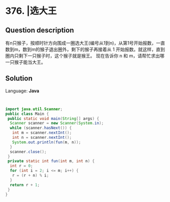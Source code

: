 # 376. |选大王

## Question description


有n只猴子，按顺时针方向围成一圈选大王(编号从1到n)，从第1号开始报数，一直数到m，数到m的猴子退出圈外，剩下的猴子再接着从 1 开始报数。就这样，直到圈内只剩下一只猴子时，这个猴子就是猴王。
 现在告诉你 n 和 m，请帮忙求出哪一只猴子能当大王。


## Solution

Language: **Java**

```Java


import java.util.Scanner;
public class Main {
 public static void main(String[] args) {
  Scanner scanner = new Scanner(System.in);
  while (scanner.hasNext()) {
   int m = scanner.nextInt();
   int n = scanner.nextInt();
   System.out.println(fun(m, n));
  }
  scanner.close();
 }
 private static int fun(int m, int n) {
  int r = 0;
  for (int i = 2; i <= m; i++) {
   r = (r + n) % i;
  }
  return r + 1;
 }
}
```



